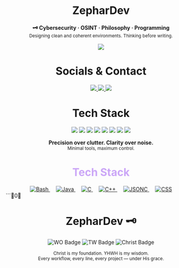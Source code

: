 

<h1 align="center">ZepharDev</h1>


<p align="center">
  <b>🗝️ Cybersecurity  · OSINT · Philosophy  · Programming</b><br>
  <sub>Designing clean and coherent environments. Thinking before writing.</sub>
</p>

<p align="center">
  <img src="https://img.shields.io/badge/License-GNU%20GPLv3-f5c2e7?style=for-the-badge&labelColor=1e1e2e&logo=gnu&logoColor=white" />
</p>

<h1 align="center">Socials & Contact</h1>

<p align="center">
  <a href="https://www.instagram.com/zephartw" target="_blank">
    <img src="https://img.shields.io/badge/Instagram-zephartw-f5c2e7?style=for-the-badge&logo=instagram&logoColor=white&labelColor=1e1e2e" />
  </a>
  <a href="https://www.reddit.com/u/Zephar_WO" target="_blank">
    <img src="https://img.shields.io/badge/Reddit-Zephar_WO-89b4fa?style=for-the-badge&logo=reddit&logoColor=white&labelColor=1e1e2e" />
  </a>
  <a href="mailto:zephartw@gmail.com">
    <img src="https://img.shields.io/badge/Email-zephartw@gmail.com-cba6f7?style=for-the-badge&logo=gmail&logoColor=white&labelColor=1e1e2e" />
  </a>
</p>


<h1 align="center">Tech Stack</h1>

<p align="center">
  <img src="https://img.shields.io/badge/Hyprland-WM-89b4fa?style=for-the-badge&logo=hyprland&logoColor=white&labelColor=1e1e2e" />
  <img src="https://img.shields.io/badge/Arch_Linux-Base-8bd5fa?style=for-the-badge&logo=arch-linux&logoColor=white&labelColor=1e1e2e" />
  <img src="https://img.shields.io/badge/Bash-Scripts-cba6f7?style=for-the-badge&logo=gnubash&logoColor=white&labelColor=1e1e2e" />
  <img src="https://img.shields.io/badge/C-Core-89b4fa?style=for-the-badge&logo=c&logoColor=white&labelColor=1e1e2e" />
  <img src="https://img.shields.io/badge/C%2B%2B-Performance-8bd5fa?style=for-the-badge&logo=linux&logoColor=white&labelColor=1e1e2e" />
  <img src="https://img.shields.io/badge/Java-Logic-cba6f7?style=for-the-badge&logo=openjdk&logoColor=white&labelColor=1e1e2e" />
  <img src="https://img.shields.io/badge/JSONC-Config-f5c2e7?style=for-the-badge&logo=json&logoColor=white&labelColor=1e1e2e" />
  <img src="https://img.shields.io/badge/CSS-UI%20Tweak-89b4fa?style=for-the-badge&logo=css3&logoColor=white&labelColor=1e1e2e" />
</p>

<p align="center">
  <b>Precision over clutter. Clarity over noise.</b><br>
  <sub>Minimal tools, maximum control.</sub>
</p>

<h1 align="center" style="color:#cba6f7;">Tech Stack</h1>

<div align="center">
  <a href="https://www.archlinux.org/packages/community/x86_64/bash/" target="_blank" style="margin:0 8px;">
    <img src="https://img.shields.io/badge/Bash-89b4fa?style=for-the-badge&labelColor=1e1e2e&logo=gnu-bash&logoColor=white" alt="Bash">
  </a>
  <a href="https://www.openjdk.org/" target="_blank" style="margin:0 8px;">
    <img src="https://img.shields.io/badge/Java-cba6f7?style=for-the-badge&labelColor=1e1e2e&logo=openjdk&logoColor=white" alt="Java">
  </a>
  <a href="https://en.wikipedia.org/wiki/C_(programming_language)" target="_blank" style="margin:0 8px;">
    <img src="https://img.shields.io/badge/C-f5c2e7?style=for-the-badge&labelColor=1e1e2e&logo=c&logoColor=white" alt="C">
  </a>
  <a href="https://isocpp.org/" target="_blank" style="margin:0 8px;">
    <img src="https://img.shields.io/badge/C%2B%2B-f28fad?style=for-the-badge&labelColor=1e1e2e&logo=c%2B%2B&logoColor=white" alt="C++">
  </a>
  <a href="https://www.json.org/jsonc.html" target="_blank" style="margin:0 8px;">
    <img src="https://img.shields.io/badge/JSONC-94e2d5?style=for-the-badge&labelColor=1e1e2e&logo=json&logoColor=white" alt="JSONC">
  </a>
  <a href="https://developer.mozilla.org/en-US/docs/Web/CSS" target="_blank" style="margin:0 8px;">
    <img src="https://img.shields.io/badge/CSS-74c7ec?style=for-the-badge&labelColor=1e1e2e&logo=css3&logoColor=white" alt="CSS">
  </a>
</div>
```0

<h1 align="center">ZepharDev 🗝️</h1>

<p align="center">
  <img src="https://img.shields.io/badge/WO-Workflow_Optimization-cba6f7?style=for-the-badge&labelColor=1e1e2e&logo=awesome&logoColor=white" alt="WO Badge" />
  <img src="https://img.shields.io/badge/TW-True_Work-89b4fa?style=for-the-badge&labelColor=1e1e2e&logo=github-actions&logoColor=white" alt="TW Badge" />
  <img src="https://img.shields.io/badge/✝️-Christ%20is%20King-f5c2e7?style=for-the-badge&labelColor=1e1e2e&logoColor=white" alt="Christ Badge" />
</p>

<p align="center">
  <sub>Christ is my foundation. YHWH is my wisdom.<br>
  Every workflow, every line, every project — under His grace.</sub>
</p>